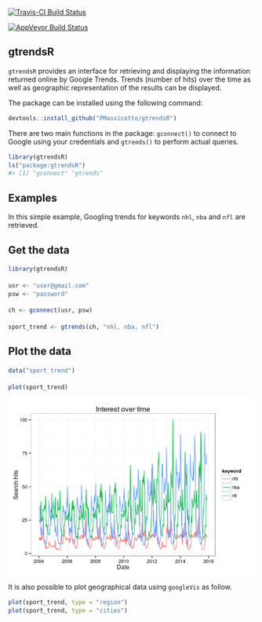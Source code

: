 <!-- README.md is generated from README.Rmd. Please edit that file -->
[![Travis-CI Build Status](https://travis-ci.org/PMassicotte/gtrendsR.svg?branch=master)](https://travis-ci.org/PMassicotte/gtrendsR)

[![AppVeyor Build Status](https://ci.appveyor.com/api/projects/status/github/PMassicotte/gtrendsR?branch=master&svg=true)](https://ci.appveyor.com/project/PMassicotte/gtrendsR)

gtrendsR
--------

`gtrendsR` provides an interface for retrieving and displaying the information returned online by Google Trends. Trends (number of hits) over the time as well as geographic representation of the results can be displayed.

The package can be installed using the following command:

``` r
devtools::install_github("PMassicotte/gtrendsR")
```

There are two main functions in the package: `gconnect()` to connect to Google using your credentials and `gtrends()` to perform actual queries.

``` r
library(gtrendsR)
ls("package:gtrendsR")
#> [1] "gconnect" "gtrends"
```

Examples
--------

In this simple example, Googling trends for keywords `nhl`, `nba` and `nfl` are retrieved.

Get the data
------------

``` r
library(gtrendsR)

usr <- "user@gmail.com"
psw <- "password"

ch <- gconnect(usr, psw)

sport_trend <- gtrends(ch, "nhl, nba, nfl")
```

Plot the data
-------------

``` r
data("sport_trend")

plot(sport_trend)
```

![](README-unnamed-chunk-5-1.png)

It is also possible to plot geographical data using `googleVis` as follow.

``` r
plot(sport_trend, type = "region")
plot(sport_trend, type = "cities")
```
